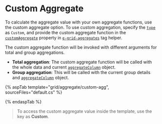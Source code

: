 # Custom Aggregate

To calculate the aggregate value with your own aggregate functions, use the custom aggregate option. To use custom aggregation, specify the [`type`](https://help.syncfusion.com/cr/aspnetcore-js2/Syncfusion.EJ2.Grids.GridAggregateColumn.html#Syncfusion_EJ2_Grids_GridAggregateColumn_Type) as `Custom`, and provide the custom aggregate function in the [`customAggregate`](https://help.syncfusion.com/cr/aspnetcore-js2/Syncfusion.EJ2.Grids.GridAggregateColumn.html#Syncfusion_EJ2_Grids_GridAggregateColumn_CustomAggregate) property in [`e-grid-aggregates`](https://help.syncfusion.com/cr/aspnetcore-js2/Syncfusion.EJ2.Grids.Grid.html#Syncfusion_EJ2_Grids_Grid_Aggregates) tag helper.

The custom aggregate function will be invoked with different arguments for total and group aggregations.
* **Total aggregation**: The custom aggregate function will be called with the whole data and current [`aggregateColumn`](https://help.syncfusion.com/cr/aspnetcore-js2/Syncfusion.EJ2.Grids.GridAggregateColumn.html#Syncfusion_EJ2_Grids_GridAggregateColumn_ColumnName)
object.
* **Group aggregation**: This will be called with the current group details and [`aggregateColumn`](https://help.syncfusion.com/cr/aspnetcore-js2/Syncfusion.EJ2.Grids.GridAggregateColumn.html#Syncfusion_EJ2_Grids_GridAggregateColumn_ColumnName) object.

{% aspTab template="grid/aggregate/custom-agg", sourceFiles="default.cs" %}

{% endaspTab %}

> To access the custom aggregate value inside the template, use the key as **Custom**.